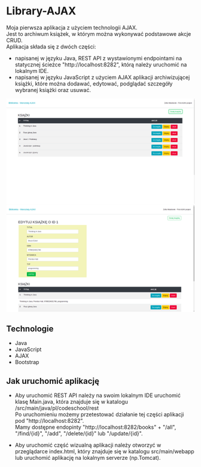 # Library-AJAX

Moja pierwsza aplikacja z użyciem technologii AJAX.<br>
Jest to archiwum książek, w którym można wykonywać podstawowe akcje CRUD.<br>
Aplikacja składa się z dwóch części: 
 * napisanej w języku Java, REST API z wystawionymi endpointami na statycznej ścieżce "http://localhost:8282", którą należy uruchomić na lokalnym IDE.
 * napisanej w języku JavaScript z użyciem AJAX aplikacji archiwizującej książki, które można dodawać, edytować, podglądać szczegóły wybranej książki oraz usuwać.
 
<img src="./image/first.png"/>
<img src="/image/second.png"/>

## Technologie
 * Java
 * JavaScript
 * AJAX
 * Bootstrap

## Jak uruchomić aplikację
* Aby uruchomić REST API należy na swoim lokalnym IDE uruchomić klasę Main.java, która znajduje się w katalogu /src/main/java/pl/codeschool/rest<br>
    Po uruchomieniu możemy przetestować działanie tej części aplikacji pod "http://localhost:8282". <br>
    Mamy dostępne endopinty "http://localhost:8282/books" + "/all", "/find/{id}", "/add", "/delete/{id}" lub "/update/{id}".

* Aby uruchomić część wizualną aplikacji należy otworzyć w przeglądarce index.html, który znajduje się w katalogu src/main/webapp lub uruchomić aplikację na lokalnym serverze (np.Tomcat).